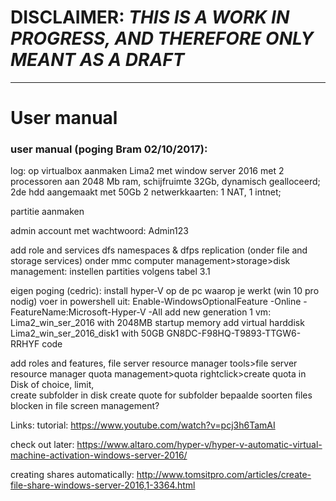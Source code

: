 # DISCLAIMER: _THIS IS A WORK IN PROGRESS, AND THEREFORE ONLY MEANT AS A DRAFT_

***


# User manual

### user manual (poging Bram 02/10/2017):

log:
op virtualbox aanmaken Lima2 met window server 2016 met 2 processoren aan 2048 Mb ram, schijfruimte 32Gb, dynamisch gealloceerd;
2de hdd aangemaakt met 50Gb
2 netwerkkaarten: 1 NAT, 1 intnet;


partitie aanmaken

admin account met
wachtwoord: Admin123

add role and services dfs namespaces & dfps replication (onder file and storage services)
onder mmc computer management>storage>disk management: instellen partities volgens tabel 3.1




eigen poging (cedric):
install hyper-V op de pc waarop je werkt (win 10 pro nodig)
voer in powershell uit: Enable-WindowsOptionalFeature -Online -FeatureName:Microsoft-Hyper-V -All
add new generation 1 vm: Lima2_win_ser_2016 with 2048MB startup memory
add virtual harddisk Lima2_win_ser_2016_disk1 with 50GB
GN8DC-F98HQ-T9893-TTGW6-RRHYF code

add roles and features, file server resource manager
tools>file server resource manager
quota management>quota
rightclick>create quota in Disk of choice, limit,   
create subfolder in disk
create quote for subfolder
bepaalde soorten files blocken in file screen management?






Links:
tutorial: https://www.youtube.com/watch?v=pcj3h6TamAI

check out later: https://www.altaro.com/hyper-v/hyper-v-automatic-virtual-machine-activation-windows-server-2016/

creating shares automatically: http://www.tomsitpro.com/articles/create-file-share-windows-server-2016,1-3364.html

